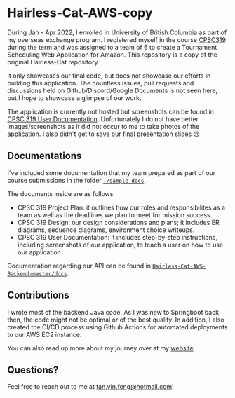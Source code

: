 # Hairless-Cat-AWS-copy

During Jan - Apr 2022, I enrolled in University of British Columbia as part of my overseas exchange program. I registered myself in the course [CPSC319](https://www.students.cs.ubc.ca/~cs-319/index.html) during the term and was assigned to a team of 6 to create a Tournament Scheduling Web Application for Amazon. This repository is a copy of the original Hairless-Cat repository. 

It only showcases our final code, but does not showcase our efforts in building this application. The countless issues, pull requests and discussions held on Github/Discord/Google Documents is not seen here, but I hope to showcase a glimpse of our work.

The application is currently not hosted but screenshots can be found in [CPSC 319 User Documentation](sample%20docs/CPSC%20319%20User%20Documentation.pdf). Unfortunately I do not have better images/screenshots as it did not occur to me to take photos of the application. I also didn't get to save our final presentation slides :cry: 

## Documentations

I've included some documentation that my team prepared as part of our course submissions in the folder [`./sample docs`](sample%20docs).

The documents inside are as follows:

- CPSC 319 Project Plan: it outlines how our roles and responsibilites as a team as well as the deadlines we plan to meet for mission success.
- CPSC 319 Design: our design considerations and plans; it includes ER diagrams, sequence diagrams, environment choice writeups.
- CPSC 319 User Documentation: it includes step-by-step instructions, including screenshots of our application, to teach a user on how to use our application.

Documentation regarding our API can be found in [`Hairless-Cat-AWS-Backend-master/docs`](https://github.com/joshtyf/Hairless-Cat-AWS-copy/tree/main/Hairless-Cat-AWS-Backend-master/docs).

## Contributions

I wrote most of the backend Java code. As I was new to Springboot back then, the code might not be optimal or of the best quality. In addition, I also created the CI/CD process using Github Actions for automated deployments to our AWS EC2 instance.

You can also read up more about my journey over at my [website](https://www.joshtyf.com/projects/tournament-scheduler).

## Questions?

Feel free to reach out to me at [tan.yin.feng@hotmail.com](mailto:tan.yin.feng@hotmail.com)!
